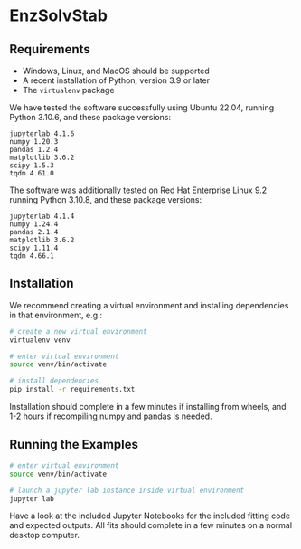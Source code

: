 # EnzSolvStab

## Requirements

* Windows, Linux, and MacOS should be supported
* A recent installation of Python, version 3.9 or later
* The `virtualenv` package

We have tested the software successfully using Ubuntu 22.04, running Python 3.10.6, and these package versions:

```
jupyterlab 4.1.6
numpy 1.20.3
pandas 1.2.4
matplotlib 3.6.2
scipy 1.5.3
tqdm 4.61.0
```

The software was additionally tested on Red Hat Enterprise Linux 9.2 running Python 3.10.8, and these package versions:
```
jupyterlab 4.1.4
numpy 1.24.4
pandas 2.1.4
matplotlib 3.6.2
scipy 1.11.4
tqdm 4.66.1
```

## Installation

We recommend creating a virtual environment and installing dependencies in that environment, e.g.:

```bash
# create a new virtual environment
virtualenv venv

# enter virtual environment
source venv/bin/activate

# install dependencies
pip install -r requirements.txt
```

Installation should complete in a few minutes if installing from wheels, and 1-2 hours if recompiling numpy and pandas is needed.

## Running the Examples

```bash
# enter virtual environment
source venv/bin/activate

# launch a jupyter lab instance inside virtual environment
jupyter lab
```

Have a look at the included Jupyter Notebooks for the included fitting code and expected outputs. All fits should complete in a few minutes on a normal desktop computer.
